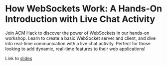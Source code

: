 # How WebSockets Work: A Hands-On Introduction with Live Chat Activity
Join ACM Hack to discover the power of WebSockets in our hands-on workshop. Learn to create a basic WebSocket server and client, and dive into real-time communication with a live chat activity. Perfect for those looking to add dynamic, real-time features to their web applications!

Link to [slides](https://acmurl.com/websocket-slides)
